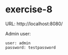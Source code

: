 # exercise-8

URL: http://localhost:8080/

Admin user:  
```
user: admin  
password: testpassword
```
